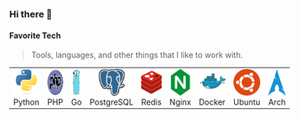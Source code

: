 ### Hi there 👋

<h4 align="left" id="macropower-tech">Favorite Tech</h4>

> Tools, languages, and other things that I like to work with.

<table>
  <tr>
    <td align="center" width="96">
      <a href="#macropower-tech">
        <img src="./img/python-original.svg" width="48" height="48" alt="Python" />
      </a>
      <br>Python
    </td>
    <td align="center" width="96">
      <a href="#macropower-tech">
        <img src="./img/new-php-logo.svg" width="48" height="48" alt="PHP" />
      </a>
      <br>PHP
    </td>
    <td align="center" width="96">
      <a href="#macropower-tech">
        <img src="./img/go-original.svg" width="48" height="48" alt="Golang" />
      </a>
      <br>Go
    </td>
    <td align="center" width="96"> 
      <a href="#macropower-tech" >
        <img src="./img/postgresql-icon.svg" width="48" height="48" alt="PostgreSQL" />
      </a>
      <br>PostgreSQL
    </td>
    <td align="center" width="96"> 
      <a href="#macropower-tech" >
        <img src="./img/redis-icon.svg" width="48" height="48" alt="Redis" />
      </a>
      <br>Redis
    </td>
    <td align="center" width="96"> 
      <a href="#macropower-tech" >
        <img src="./img/nginx-icon.svg" width="48" height="48" alt="Nginx" />
      </a>
      <br>Nginx
    </td>
    <td align="center" width="96"> 
      <a href="#macropower-tech" >
        <img src="./img/docker-icon.svg" width="48" height="48" alt="Docker" />
      </a>
      <br>Docker
    </td>
    <td align="center"  width="96">
      <a href="#macropower-tech">
        <img src="./img/ubuntu-icon.svg" width="48" height="48" alt="Ubuntu" />
      </a>
      <br>Ubuntu
    </td>
    <td align="center" width="96">
      <a href="#macropower-tech" >
        <img src="./img/archlinux-icon.svg" width="48" height="48" alt="Arch Linux" />
      </a>
      <br>Arch
    </td>
  </tr>
</table>


<!--
**o30n/o30n** is a ✨ _special_ ✨ repository because its `README.md` (this file) appears on your GitHub profile.

Here are some ideas to get you started:

- 🔭 I’m currently working on ...
- 🌱 I’m currently learning ...
- 👯 I’m looking to collaborate on ...
- 🤔 I’m looking for help with ...
- 💬 Ask me about ...
- 📫 How to reach me: ...
- 😄 Pronouns: ...
- ⚡ Fun fact: ...
-->
